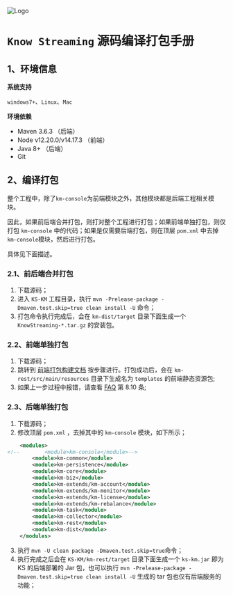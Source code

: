 ![Logo](https://user-images.githubusercontent.com/71620349/185368586-aed82d30-1534-453d-86ff-ecfa9d0f35bd.png)

# `Know Streaming` 源码编译打包手册

## 1、环境信息

**系统支持**

`windows7+`、`Linux`、`Mac`

**环境依赖**

- Maven 3.6.3 （后端）
- Node v12.20.0/v14.17.3 （前端）
- Java 8+ （后端）
- Git

## 2、编译打包

整个工程中，除了`km-console`为前端模块之外，其他模块都是后端工程相关模块。

因此，如果前后端合并打包，则打对整个工程进行打包；如果前端单独打包，则仅打包 `km-console` 中的代码；如果是仅需要后端打包，则在顶层 `pom.xml` 中去掉 `km-console`模块，然后进行打包。

具体见下面描述。

### 2.1、前后端合并打包

1. 下载源码；
2. 进入 `KS-KM` 工程目录，执行 `mvn -Prelease-package -Dmaven.test.skip=true clean install -U` 命令；
3. 打包命令执行完成后，会在 `km-dist/target` 目录下面生成一个 `KnowStreaming-*.tar.gz` 的安装包。

### 2.2、前端单独打包

1. 下载源码；
2. 跳转到 [前端打包构建文档](https://github.com/didi/KnowStreaming/blob/master/km-console/README.md) 按步骤进行。打包成功后，会在 `km-rest/src/main/resources` 目录下生成名为 `templates` 的前端静态资源包;
3. 如果上一步过程中报错，请查看 [FAQ](https://github.com/didi/KnowStreaming/blob/master/docs/user_guide/faq.md) 第 8.10 条;

### 2.3、后端单独打包

1. 下载源码；
2. 修改顶层 `pom.xml` ，去掉其中的 `km-console` 模块，如下所示；

```xml
    <modules>
<!--        <module>km-console</module>-->
        <module>km-common</module>
        <module>km-persistence</module>
        <module>km-core</module>
        <module>km-biz</module>
        <module>km-extends/km-account</module>
        <module>km-extends/km-monitor</module>
        <module>km-extends/km-license</module>
        <module>km-extends/km-rebalance</module>
        <module>km-task</module>
        <module>km-collector</module>
        <module>km-rest</module>
        <module>km-dist</module>
    </modules>
```

3. 执行 `mvn -U clean package -Dmaven.test.skip=true`命令；
4. 执行完成之后会在 `KS-KM/km-rest/target` 目录下面生成一个 `ks-km.jar` 即为 KS 的后端部署的 Jar 包，也可以执行 `mvn -Prelease-package -Dmaven.test.skip=true clean install -U` 生成的 tar 包也仅有后端服务的功能；
